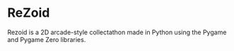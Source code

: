 # ReZoid
Rezoid is a 2D arcade-style collectathon made in Python using the Pygame and Pygame Zero libraries.
